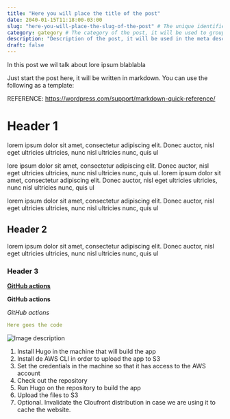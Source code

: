 ```yaml
---
title: "Here you will place the title of the post"
date: 2040-01-15T11:18:00-03:00
slug: "here-you-will-place-the-slug-of-the-post" # The unique identifier of the post in the URL, if you place a new slug the URL will change, i this case it would be https://caiogomes.me/posts/here-you-will-place-the-slug-of-the-post/
category: gategory # The category of the post, it will be used to group posts in the same category. Not using for now
description: "Description of the post, it will be used in the meta description of the post"
draft: false
---
```


In this post we wil talk about lore ipsum blablabla

Just start the post here, it will be written in markdown. You can use the following as a template:


REFERENCE: https://wordpress.com/support/markdown-quick-reference/

<!-- Paragraphs and headers (if necessary) -->
# Header 1
lorem ipsum dolor sit amet, consectetur adipiscing elit. Donec auctor, nisl eget ultricies ultricies, nunc nisl ultricies nunc, quis ul

lore ipsum dolor sit amet, consectetur adipiscing elit. Donec auctor, nisl eget ultricies ultricies, nunc nisl ultricies nunc, quis ul. lorem ipsum dolor sit amet, consectetur adipiscing elit. Donec auctor, nisl eget ultricies ultricies, nunc nisl ultricies nunc, quis ul

lorem ipsum dolor sit amet, consectetur adipiscing elit. Donec auctor, nisl eget ultricies ultricies, nunc nisl ultricies nunc, quis ul

## Header 2
lorem ipsum dolor sit amet, consectetur adipiscing elit. Donec auctor, nisl eget ultricies ultricies, nunc nisl ultricies nunc, quis ul

### Header 3

<!-- Make a link -->
[**GitHub actions**](https://docs.github.com/en/actions/quickstart)

<!-- Bold -->
**GitHub actions**

<!-- Italic -->
*GitHub actions*

<!-- Code -->
```yml
Here goes the code
```

<!-- Image -->
![Image description](images/image.png)

<!-- ordered list -->
1. Install Hugo in the machine that will build the app
2. Install de AWS CLI in order to upload the app to S3
3. Set the credentials in the machine so that it has access to the AWS account
4. Check out the repository
5. Run Hugo on the repository to build the app
6. Upload the files to S3
7. Optional. Invalidate the Cloufront distribution in case we are using it to cache the website.
